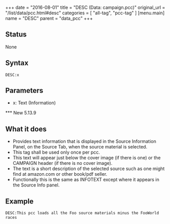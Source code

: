 +++
date = "2016-08-01"
title = "DESC (Data: campaign.pcc)"
original_url = "/list/data/pcc.html#desc"
categories = [ "all-tag", "pcc-tag" ]
[menu.main]
    name = "DESC"
    parent = "data_pcc"
+++

## Status

None

## Syntax

`DESC:x`

## Parameters

-   x: Text (Information)



<span id="desc"></span> \*\*\* New 5.13.9

What it does
------------

-   Provides text information that is displayed in the Source
    Information Panel, on the Source Tab, when the source material
    is selected.
-   This tag shall be used only once per pcc.
-   This text will appear just below the cover image (if there is one)
    or the CAMPAIGN header (if there is no cover image).
-   The text is a short description of the selected source such as one
    might find at amazon.com or other book/pdf seller.
-   Functionally this is the same as INFOTEXT except where it appears in
    the Source Info panel.

Example
-------

`DESC:This pcc loads all the Foo source materials minus the FooWorld races`

